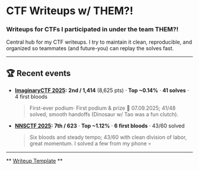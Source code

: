 # CTF Writeups w/ THEM?!

### Writeups for CTFs I participated in under the team THEM?!


Central hub for my CTF writeups. I try to maintain it clean, reproducible, and organized so teammates (and future-you) can replay the solves fast.

---

## 🏆 Recent events

- **[ImaginaryCTF 2025](https://github.com/paveledits/Writeups/tree/main/ICTF%202025):** **2nd / 1,414** (8,625 pts) · **Top \~0.14%** · **41 solves** · 4 first bloods
  > First-ever podium· First podium & prize 📅 07.09.2025; 41/48 solved, smooth handoffs (Dinosaur w/ Tao was a fun clutch).
- **[NNSCTF 2025](https://github.com/paveledits/Writeups/tree/main/NNSCTF%202025):** **7th / 623** · **Top \~1.12%** · **6 first bloods** · 43/60 solved
  > Six bloods and steady tempo; 43/60 with clean division of labor, great momentum. I solved a few from my phone 💀

---
**
[Writeup Template](https://github.com/paveledits/Writeups/blob/main/Template.md)
**
